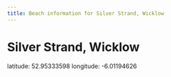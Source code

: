 ```yaml
---
title: Beach information for Silver Strand, Wicklow
---
```

# Silver Strand, Wicklow 

<div class="location-info">latitude: 52.95333598 longitude: -6.01194626</div>
<div></div>
